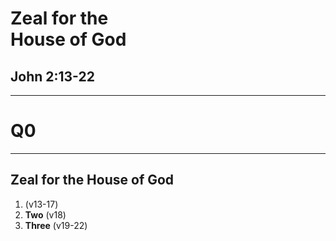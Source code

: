 <!-- .slide: data-background-image="https://sermons.seanho.com/img/bg/unsplash-Jztmx9yqjBw-stars.jpg" -->
# Zeal for the <br/> House of God
## John 2:13-22

>>>


---
<!-- .slide: data-background="white" -->
# Q0

---
## Zeal for the House of God
1.  (v13-17)
2. **Two** (v18)
3. **Three** (v19-22)
